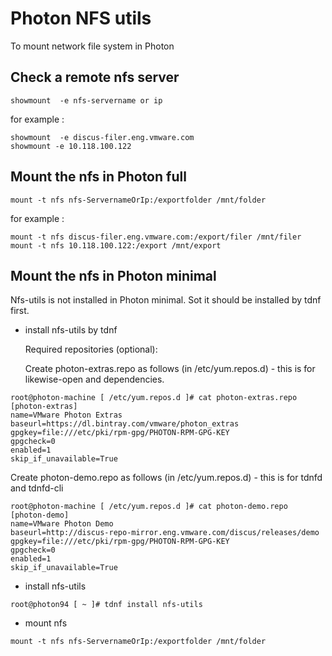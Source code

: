 # Photon NFS utils

To mount network file system in Photon


## Check a remote nfs server

```
showmount  -e nfs-servername or ip
```

for example : 

```
showmount  -e discus-filer.eng.vmware.com
showmount -e 10.118.100.122
```

## Mount the nfs in Photon full

```
mount -t nfs nfs-ServernameOrIp:/exportfolder /mnt/folder
```

for example : 

```
mount -t nfs discus-filer.eng.vmware.com:/export/filer /mnt/filer
mount -t nfs 10.118.100.122:/export /mnt/export
```

## Mount the nfs in Photon minimal
Nfs-utils is not installed in Photon minimal. Sot it should be installed by tdnf first.

* install nfs-utils by tdnf

  Required repositories (optional):

  Create photon-extras.repo as follows (in /etc/yum.repos.d) - this is for likewise-open and dependencies.
```
root@photon-machine [ /etc/yum.repos.d ]# cat photon-extras.repo 
[photon-extras]
name=VMware Photon Extras
baseurl=https://dl.bintray.com/vmware/photon_extras
gpgkey=file:///etc/pki/rpm-gpg/PHOTON-RPM-GPG-KEY
gpgcheck=0
enabled=1
skip_if_unavailable=True
```
Create photon-demo.repo as follows (in /etc/yum.repos.d) - this is for tdnfd and tdnfd-cli
```
root@photon-machine [ /etc/yum.repos.d ]# cat photon-demo.repo 
[photon-demo]
name=VMware Photon Demo
baseurl=http://discus-repo-mirror.eng.vmware.com/discus/releases/demo
gpgkey=file:///etc/pki/rpm-gpg/PHOTON-RPM-GPG-KEY
gpgcheck=0
enabled=1
skip_if_unavailable=True
```
* install nfs-utils
```
root@photon94 [ ~ ]# tdnf install nfs-utils
```
* mount nfs
```
mount -t nfs nfs-ServernameOrIp:/exportfolder /mnt/folder
```
